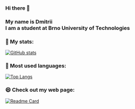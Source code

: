 ### Hi there 👋 <br/>

### My name is Dmitrii <br/>I am a student at Brno University of Technologies</p>

### 🤔 My stats:

[![GitHub stats](https://github-readme-stats.vercel.app/api?username=re-roll&hide_title=true&count_private=true&theme=transparent)](https://github.com/anuraghazra/github-readme-stats)

### 💬 Most used languages:

[![Top Langs](https://github-readme-stats.vercel.app/api/top-langs/?username=re-roll&hide=jupyter%20notebook,makefile,shell&card_width=400&hide_title=true&theme=transparent)](https://github.com/anuraghazra/github-readme-stats)

### 😄 Check out my web page:

[![Readme Card](https://github-readme-stats.vercel.app/api/pin/?username=re-roll&repo=re-roll-react&theme=transparent)](https://github.com/anuraghazra/github-readme-stats)

<!--
**re-roll/re-roll** is a ✨ _special_ ✨ repository because its `README.md` (this file) appears on your GitHub profile.

Here are some ideas to get you started:

- 🔭 I’m currently working on ...
- 🌱 I’m currently learning ...
- 👯 I’m looking to collaborate on ...
- 🤔 I’m looking for help with ...
- 💬 Ask me about ...
- 📫 How to reach me: ...
- 😄 Pronouns: ...
- ⚡ Fun fact: ...
-->
